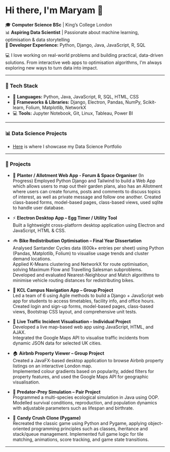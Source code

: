 # Hi there, I'm Maryam 👋

🎓 **Computer Science BSc** | King’s College London  
📊 **Aspiring Data Scientist** | Passionate about machine learning, optimisation & data storytelling  
🔧 **Developer Experience:** Python, Django, Java, JavaScript, R, SQL  

💻 I love working on real-world problems and building practical, data-driven solutions. From interactive web apps to optimisation algorithms, I'm always exploring new ways to turn data into impact.

---

### 🔧 Tech Stack
- 🐍 **Languages:** Python, Java, JavaScript, R, SQL, HTML, CSS  
- 🧰 **Frameworks & Libraries:** Django, Electron, Pandas, NumPy, Scikit-learn, Folium, Matplotlib, NetworkX  
- 💻 **Tools:** Jupyter Notebook, Git, Linux, Tableau, Power BI  

---
### 📊 Data Science Projects

- [Here](https://github.com/maryamzarin/Portfolio-Guide) is where I showcase my Data Science Portfolio
---

### 🚀 Projects

- 🌱 **Planter / Allotment Web App - Forum & Space Organiser** (In Progress)
  Employed Python Django and Tailwind to build a Web App which allows users to map out their garden plans, also has an Allotment where users can create forums, posts and comments
  to discuss topics of interest, as well as private message and follow one another.
  Created class-based forms, model-based pages, class-based views, used sqlite to handle user database.
  
- ⚡ **Electron Desktop App – Egg Timer / Utility Tool**  
  Built a lightweight cross-platform desktop application using Electron and JavaScript, HTML & CSS.  

- 🚲 **Bike Redistribution Optimisation – Final Year Dissertation**  
  Analysed Santander Cycles data (600k+ entries per sheet) using Python (Pandas, Matplotlib, Folium) to visualise usage trends and cluster demand locations.  
  Applied K-Means clustering and NetworkX for route optimisation, solving Maximum Flow and Travelling Salesman subproblems.  
  Developed and evaluated Nearest-Neighbour and Match algorithms to minimise vehicle routing distances for redistributing bikes.

- 🧭 **KCL Campus Navigation App – Group Project**  
  Led a team of 6 using Agile methods to build a Django + JavaScript web app for students to access timetables, facility info, and office hours.  
  Created login and sign-up forms, model-based pages, class-based views, Bootstrap CSS layout, and comprehensive unit tests.

- 📍 **Live Traffic Incident Visualisation – Individual Project**  
  Developed a live map-based web app using JavaScript, HTML, and AJAX.  
  Integrated the Google Maps API to visualise traffic incidents from dynamic JSON data for selected UK cities.

- 🏠 **Airbnb Property Viewer – Group Project**  
  Created a JavaFX-based desktop application to browse Airbnb property listings on an interactive London map.  
  Implemented colour gradients based on popularity, added filters for property features, and used the Google Maps API for geographic visualisation.

- 🧪 **Predator-Prey Simulation – Pair Project**  
  Programmed a multi-species ecological simulation in Java using OOP.  
  Modelled survival conditions, reproduction, and population dynamics with adjustable parameters such as lifespan and birthrate.

- 🍬 **Candy Crush Clone (Pygame)**  
  Recreated the classic game using Python and Pygame, applying object-oriented programming principles such as classes, iheritance and stack/queue management.
  Implemented full game logic for tile matching, animations, score tracking, and game state transitions.

---
